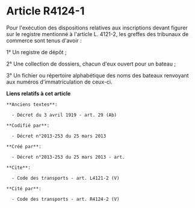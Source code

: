 # Article R4124-1

Pour l'exécution des dispositions relatives aux inscriptions devant figurer sur le registre mentionné à l'article L. 4121-2,
les greffes des tribunaux de commerce sont tenus d'avoir : 

1° Un registre de dépôt ; 

2° Une collection de dossiers, chacun d'eux ouvert pour un bateau ; 

3° Un fichier ou répertoire alphabétique des noms des bateaux renvoyant aux numéros d'immatriculation de ceux-ci.

**Liens relatifs à cet article**

	**Anciens textes**:

	  - Décret du 3 avril 1919 - art. 29 (Ab)

	**Codifié par**:

	  - Décret n°2013-253 du 25 mars 2013

	**Créé par**:

	  - Décret n°2013-253 du 25 mars 2013 - art.

	**Cite**:

	  - Code des transports - art. L4121-2 (V)

	**Cité par**:

	  - Code des transports - art. R4124-2 (V)
